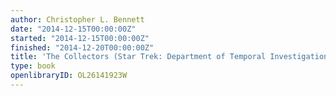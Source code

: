 ```yaml
---
author: Christopher L. Bennett
date: "2014-12-15T00:00:00Z"
started: "2014-12-15T00:00:00Z"
finished: "2014-12-20T00:00:00Z"
title: 'The Collectors (Star Trek: Department of Temporal Investigations #3)'
type: book
openlibraryID: OL26141923W
---
```

